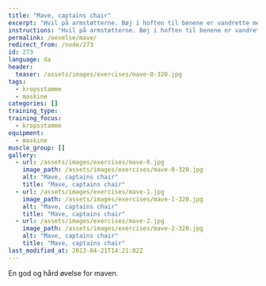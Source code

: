 ```yaml
---
title: "Mave, captains chair"
excerpt: "Hvil på armstøtterne. Bøj i hoften til benene er vandrette med jorden. Kontrolleret tilbage til udgangspunktet."
instructions: "Hvil på armstøtterne. Bøj i hoften til benene er vandrette med jorden. Kontrolleret tilbage til udgangspunktet."
permalink: /oevelse/mave/
redirect_from: /node/273
id: 273
language: da
header:
  teaser: /assets/images/exercises/mave-0-320.jpg
tags:
  - kropsstamme
  - maskine
categories: []
training_type: 
training_focus: 
  - kropsstamme
equipment:
  - maskine
muscle_group: []
gallery:
  - url: /assets/images/exercises/mave-0.jpg
    image_path: /assets/images/exercises/mave-0-320.jpg
    alt: "Mave, captains chair"
    title: "Mave, captains chair"
  - url: /assets/images/exercises/mave-1.jpg
    image_path: /assets/images/exercises/mave-1-320.jpg
    alt: "Mave, captains chair"
    title: "Mave, captains chair"
  - url: /assets/images/exercises/mave-2.jpg
    image_path: /assets/images/exercises/mave-2-320.jpg
    alt: "Mave, captains chair"
    title: "Mave, captains chair"
last_modified_at: 2013-04-21T14:21:02Z
---
```


En god og hård øvelse for maven.
